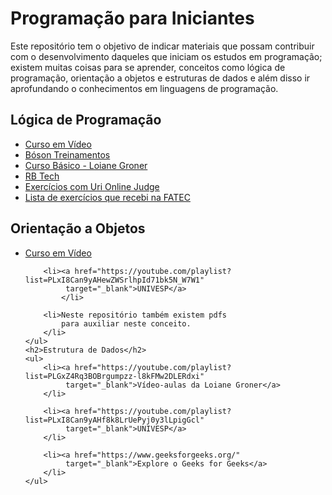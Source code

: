 <h1>Programação para Iniciantes</h1>
<p>Este repositório tem o objetivo de indicar materiais que possam contribuir 
    com o desenvolvimento daqueles que iniciam os estudos em programação; 
    existem muitas coisas para se aprender, conceitos como lógica de programação,
    orientação a objetos e estruturas de dados e além disso ir aprofundando o 
    conhecimentos em linguagens de programação.
</p>
<h2>Lógica de Programação</h2>
<ul>
    <li><a href="https://youtube.com/playlist?list=PLHz_AreHm4dmSj0MHol_aoNYCSGFqvfXV" 
            target="_blank">Curso em Vídeo</a>
    </li>
    <li><a href="https://youtube.com/playlist?list=PLucm8g_ezqNpYL-z-lutCuBplhx9aqkdd" 
            target="_blank">Bóson Treinamentos</a>
    </li>
    <li><a href="https://youtube.com/playlist?list=PLGxZ4Rq3BOBq0KXHsp5J3PxyFaBIXVs3r" 
            target="_blank">Curso Básico - Loiane Groner</a>
    </li>
    <li><a href="https://youtube.com/playlist?list=PLInBAd9OZCzxxk0VvMGrq7l-ZMu5lOSwC"
             target="_blank">RB Tech</a>
    </li>
    <li><a href="https://www.urionlinejudge.com.br/judge/pt/categories" 
            target="_blank">Exercícios com Uri Online Judge</a>
    </li>
    <li><a href="https://github.com/debora-oliveira/programacao-para-iniciantes/blob/main/materiais/exercicios%20logica%20de%20programacao.PDF" 
            target="_blank">Lista de exercícios que recebi na FATEC</a>
    </li>
</ul>
<h2>Orientação a Objetos</h2>
    <ul>
        <li><a href="https://youtube.com/playlist?list=PLHz_AreHm4dkqe2aR0tQK74m8SFe-aGsY" 
            target="_blank">Curso em Vídeo</a>
        </li>

        <li><a href="https://youtube.com/playlist?list=PLxI8Can9yAHewZWSrlhpId71bk5N_W7W1"
             target="_blank">UNIVESP</a>
            </li>

        <li>Neste repositório também existem pdfs 
            para auxiliar neste conceito.
        </li>
    </ul>
    <h2>Estrutura de Dados</h2>
    <ul>
        <li><a href="https://youtube.com/playlist?list=PLGxZ4Rq3BOBrgumpzz-l8kFMw2DLERdxi"
             target="_blank">Vídeo-aulas da Loiane Groner</a>
        </li>

        <li><a href="https://youtube.com/playlist?list=PLxI8Can9yAHf8k8LrUePyj0y3lLpigGcl"
             target="_blank">UNIVESP</a>
        </li>
        
        <li><a href="https://www.geeksforgeeks.org/"
             target="_blank">Explore o Geeks for Geeks</a>
        </li>
    </ul>
</body>
</html>
